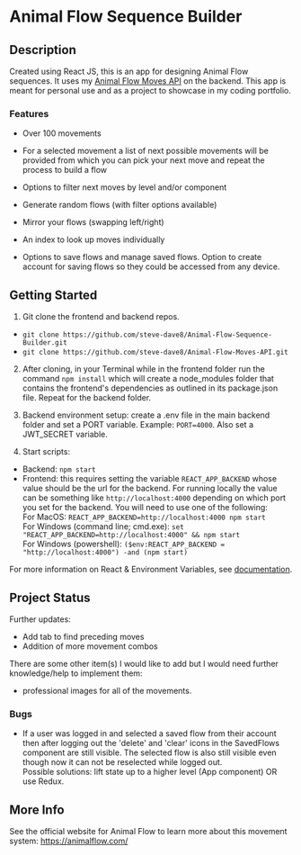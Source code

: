 # Animal Flow Sequence Builder

## Description
Created using React JS, this is an app for designing Animal Flow sequences. It uses my [Animal Flow Moves API](https://github.com/steve-dave8/Animal-Flow-Moves-API) on the backend. This app is meant for personal use and as a project to showcase in my coding portfolio.

### Features
* Over 100 movements

* For a selected movement a list of next possible movements will be provided from which you can pick your next move and repeat the process to build a flow

* Options to filter next moves by level and/or component

* Generate random flows (with filter options available)

* Mirror your flows (swapping left/right)

* An index to look up moves individually

* Options to save flows and manage saved flows. Option to create account for saving flows so they could be accessed from any device.  

## Getting Started  
1. Git clone the frontend and backend repos.  
* `git clone https://github.com/steve-dave8/Animal-Flow-Sequence-Builder.git`  
* `git clone https://github.com/steve-dave8/Animal-Flow-Moves-API.git`

2. After cloning, in your Terminal while in the frontend folder run the command `npm install` which will create a node_modules folder that contains the frontend's dependencies as outlined in its package.json file. Repeat for the backend folder.

3. Backend environment setup: create a .env file in the main backend folder and set a PORT variable. Example: `PORT=4000`. Also set a JWT_SECRET variable.

4. Start scripts:  
* Backend: `npm start`  
* Frontend: this requires setting the variable `REACT_APP_BACKEND` whose value should be the url for the backend. For running locally the value can be something like `http://localhost:4000` depending on which port you set for the backend. You will need to use one of the following:  
For MacOS: `REACT_APP_BACKEND=http://localhost:4000 npm start`    
For Windows (command line; cmd.exe): `set "REACT_APP_BACKEND=http://localhost:4000" && npm start`    
For Windows (powershell): `($env:REACT_APP_BACKEND = "http://localhost:4000") -and (npm start)`   
 
For more information on React & Environment Variables, see [documentation](https://facebook.github.io/create-react-app/docs/adding-custom-environment-variables#adding-temporary-environment-variables-in-your-shell).

## Project Status
Further updates:
* Add tab to find preceding moves
* Addition of more movement combos

There are some other item(s) I would like to add but I would need further knowledge/help to implement them:
* professional images for all of the movements.

### Bugs
* If a user was logged in and selected a saved flow from their account then after logging out the 'delete' and 'clear' icons in the SavedFlows component are still visible. The selected flow is also still visible even though now it can not be reselected while logged out.  
Possible solutions: lift state up to a higher level (App component) OR use Redux.

## More Info
See the official website for Animal Flow to learn more about this movement system: <https://animalflow.com/>